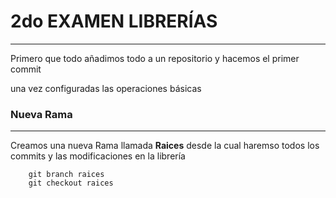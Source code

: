 # 2do EXAMEN LIBRERÍAS

---

Primero que todo añadimos todo a un repositorio y hacemos el primer commit

una vez configuradas las operaciones básicas

### Nueva Rama

---
Creamos una nueva Rama llamada **Raices** desde la cual haremso todos los commits y las modificaciones en la librería

        git branch raices
        git checkout raices

